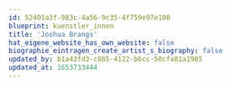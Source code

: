 ```yaml
---
id: 52401a3f-983c-4a56-9c35-4f759e97e100
blueprint: kuenstler_innen
title: 'Joshua Brangs'
hat_eigene_website_has_own_website: false
biographie_eintragen_create_artist_s_biography: false
updated_by: b1a43fd3-c865-4122-b6cc-50cfa81a1985
updated_at: 1653733444
---
```

